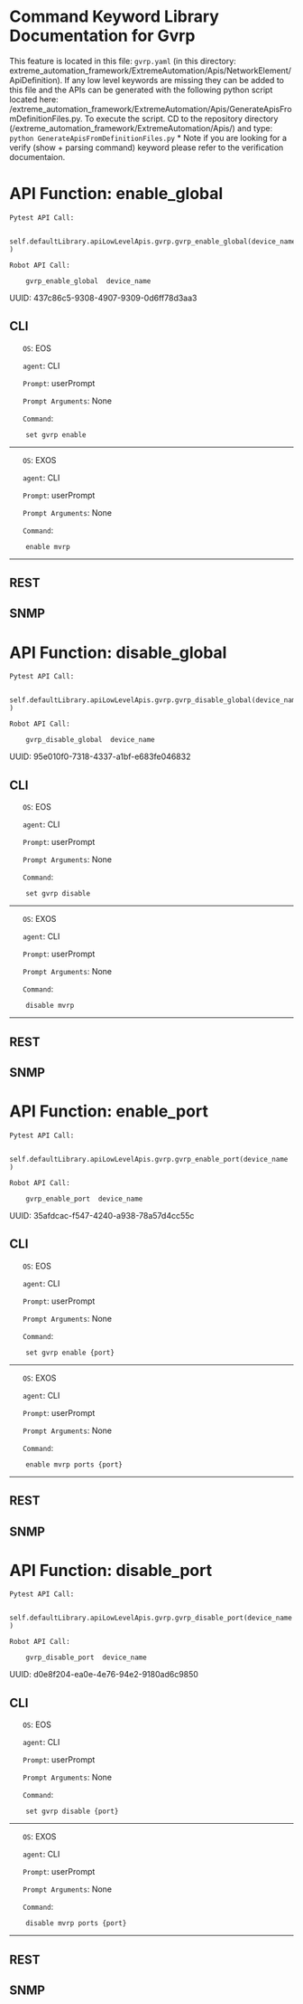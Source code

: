 # Command Keyword Library Documentation for Gvrp
This feature is located in this file: `gvrp.yaml` (in this directory: extreme_automation_framework/ExtremeAutomation/Apis/NetworkElement/ApiDefinition). If any low level keywords are missing they can be added to this file and the APIs can be generated with the following python script located here: /extreme_automation_framework/ExtremeAutomation/Apis/GenerateApisFromDefinitionFiles.py. To execute the script. CD to the repository directory (/extreme_automation_framework/ExtremeAutomation/Apis/) and type: `python GenerateApisFromDefinitionFiles.py` * Note if you are looking for a verify (show + parsing command) keyword please refer to the verification documentaion.

# API Function: enable_global
	Pytest API Call: 

		self.defaultLibrary.apiLowLevelApis.gvrp.gvrp_enable_global(device_name )

	Robot API Call: 

		gvrp_enable_global  device_name  

UUID: 437c86c5-9308-4907-9309-0d6ff78d3aa3
## CLI
&nbsp;&nbsp;&nbsp;&nbsp;&nbsp;&nbsp;`OS`: EOS

&nbsp;&nbsp;&nbsp;&nbsp;&nbsp;&nbsp;`agent`: CLI

&nbsp;&nbsp;&nbsp;&nbsp;&nbsp;&nbsp;`Prompt`: userPrompt

&nbsp;&nbsp;&nbsp;&nbsp;&nbsp;&nbsp;`Prompt Arguments`: None

&nbsp;&nbsp;&nbsp;&nbsp;&nbsp;&nbsp;`Command`:

		set gvrp enable

----------------------------------------------


&nbsp;&nbsp;&nbsp;&nbsp;&nbsp;&nbsp;`OS`: EXOS

&nbsp;&nbsp;&nbsp;&nbsp;&nbsp;&nbsp;`agent`: CLI

&nbsp;&nbsp;&nbsp;&nbsp;&nbsp;&nbsp;`Prompt`: userPrompt

&nbsp;&nbsp;&nbsp;&nbsp;&nbsp;&nbsp;`Prompt Arguments`: None

&nbsp;&nbsp;&nbsp;&nbsp;&nbsp;&nbsp;`Command`:

		enable mvrp

----------------------------------------------


## REST
## SNMP
# API Function: disable_global
	Pytest API Call: 

		self.defaultLibrary.apiLowLevelApis.gvrp.gvrp_disable_global(device_name )

	Robot API Call: 

		gvrp_disable_global  device_name  

UUID: 95e010f0-7318-4337-a1bf-e683fe046832
## CLI
&nbsp;&nbsp;&nbsp;&nbsp;&nbsp;&nbsp;`OS`: EOS

&nbsp;&nbsp;&nbsp;&nbsp;&nbsp;&nbsp;`agent`: CLI

&nbsp;&nbsp;&nbsp;&nbsp;&nbsp;&nbsp;`Prompt`: userPrompt

&nbsp;&nbsp;&nbsp;&nbsp;&nbsp;&nbsp;`Prompt Arguments`: None

&nbsp;&nbsp;&nbsp;&nbsp;&nbsp;&nbsp;`Command`:

		set gvrp disable

----------------------------------------------


&nbsp;&nbsp;&nbsp;&nbsp;&nbsp;&nbsp;`OS`: EXOS

&nbsp;&nbsp;&nbsp;&nbsp;&nbsp;&nbsp;`agent`: CLI

&nbsp;&nbsp;&nbsp;&nbsp;&nbsp;&nbsp;`Prompt`: userPrompt

&nbsp;&nbsp;&nbsp;&nbsp;&nbsp;&nbsp;`Prompt Arguments`: None

&nbsp;&nbsp;&nbsp;&nbsp;&nbsp;&nbsp;`Command`:

		disable mvrp

----------------------------------------------


## REST
## SNMP
# API Function: enable_port
	Pytest API Call: 

		self.defaultLibrary.apiLowLevelApis.gvrp.gvrp_enable_port(device_name )

	Robot API Call: 

		gvrp_enable_port  device_name  

UUID: 35afdcac-f547-4240-a938-78a57d4cc55c
## CLI
&nbsp;&nbsp;&nbsp;&nbsp;&nbsp;&nbsp;`OS`: EOS

&nbsp;&nbsp;&nbsp;&nbsp;&nbsp;&nbsp;`agent`: CLI

&nbsp;&nbsp;&nbsp;&nbsp;&nbsp;&nbsp;`Prompt`: userPrompt

&nbsp;&nbsp;&nbsp;&nbsp;&nbsp;&nbsp;`Prompt Arguments`: None

&nbsp;&nbsp;&nbsp;&nbsp;&nbsp;&nbsp;`Command`:

		set gvrp enable {port}

----------------------------------------------


&nbsp;&nbsp;&nbsp;&nbsp;&nbsp;&nbsp;`OS`: EXOS

&nbsp;&nbsp;&nbsp;&nbsp;&nbsp;&nbsp;`agent`: CLI

&nbsp;&nbsp;&nbsp;&nbsp;&nbsp;&nbsp;`Prompt`: userPrompt

&nbsp;&nbsp;&nbsp;&nbsp;&nbsp;&nbsp;`Prompt Arguments`: None

&nbsp;&nbsp;&nbsp;&nbsp;&nbsp;&nbsp;`Command`:

		enable mvrp ports {port}

----------------------------------------------


## REST
## SNMP
# API Function: disable_port
	Pytest API Call: 

		self.defaultLibrary.apiLowLevelApis.gvrp.gvrp_disable_port(device_name )

	Robot API Call: 

		gvrp_disable_port  device_name  

UUID: d0e8f204-ea0e-4e76-94e2-9180ad6c9850
## CLI
&nbsp;&nbsp;&nbsp;&nbsp;&nbsp;&nbsp;`OS`: EOS

&nbsp;&nbsp;&nbsp;&nbsp;&nbsp;&nbsp;`agent`: CLI

&nbsp;&nbsp;&nbsp;&nbsp;&nbsp;&nbsp;`Prompt`: userPrompt

&nbsp;&nbsp;&nbsp;&nbsp;&nbsp;&nbsp;`Prompt Arguments`: None

&nbsp;&nbsp;&nbsp;&nbsp;&nbsp;&nbsp;`Command`:

		set gvrp disable {port}

----------------------------------------------


&nbsp;&nbsp;&nbsp;&nbsp;&nbsp;&nbsp;`OS`: EXOS

&nbsp;&nbsp;&nbsp;&nbsp;&nbsp;&nbsp;`agent`: CLI

&nbsp;&nbsp;&nbsp;&nbsp;&nbsp;&nbsp;`Prompt`: userPrompt

&nbsp;&nbsp;&nbsp;&nbsp;&nbsp;&nbsp;`Prompt Arguments`: None

&nbsp;&nbsp;&nbsp;&nbsp;&nbsp;&nbsp;`Command`:

		disable mvrp ports {port}

----------------------------------------------


## REST
## SNMP

